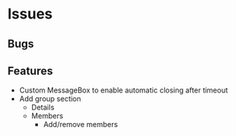 # Issues

## Bugs

## Features
* Custom MessageBox to enable automatic closing after timeout
* Add group section
    * Details
    * Members
        * Add/remove members